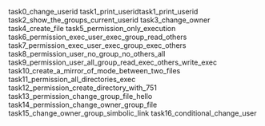 task0_change_userid
task1_print_useridtask1_print_userid
task2_show_the_groups_current_userid
task3_change_owner
task4_create_file
task5_permission_only_execution
task6_permission_exec_user_exec_group_read_others
task7_permission_exec_user_exec_group_exec_others
task8_permission_user_no_group_no_others_all
task9_permission_user_all_group_read_exec_others_write_exec
task10_create_a_mirror_of_mode_between_two_files
task11_permission_all_directories_exec
task12_permission_create_directory_with_751
task13_permission_change_group_file_hello
task14_permission_change_owner_group_file
task15_change_owner_group_simbolic_link
task16_conditional_change_user
